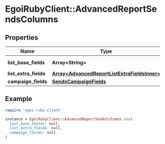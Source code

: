 # EgoiRubyClient::AdvancedReportSendsColumns

## Properties

| Name | Type | Description | Notes |
| ---- | ---- | ----------- | ----- |
| **list_base_fields** | **Array&lt;String&gt;** | Array of base fields |  |
| **list_extra_fields** | [**Array&lt;AdvancedReportListExtraFieldsInner&gt;**](AdvancedReportListExtraFieldsInner.md) |  |  |
| **campaign_fields** | [**SendsCampaignFields**](SendsCampaignFields.md) |  |  |

## Example

```ruby
require 'egoi-ruby-client'

instance = EgoiRubyClient::AdvancedReportSendsColumns.new(
  list_base_fields: null,
  list_extra_fields: null,
  campaign_fields: null
)
```


